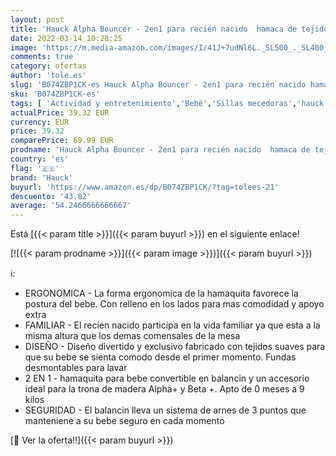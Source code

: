 ```yaml
---
layout: post
title: 'Hauck Alpha Bouncer - 2en1 para recién nacido  hamaca de tejido  combinable con trona de madera evolutiva Alpha+ y Beta+  incluido reductor  mecedora para bebes  Gris  Hearts Grey   H-66188-EN-000-C02'
date: 2022-03-14 10:28:25
image: 'https://m.media-amazon.com/images/I/41J+7udNl6L._SL500_._SL400_.jpg'
comments: true
category: ofertas
author: 'tole.es'
slug: 'B074ZBP1CK-es Hauck Alpha Bouncer - 2en1 para recién nacido hamaca de...'
sku: 'B074ZBP1CK-es'
tags: [ 'Actividad y entretenimiento','Bebé','Sillas mecedoras','hauck','nacido','recién','trona', ]
actualPrice: 39.32 EUR
currency: EUR
price: 39.32
comparePrice: 69.99 EUR
prodname: 'Hauck Alpha Bouncer - 2en1 para recién nacido  hamaca de tejido  combinable con trona de madera evolutiva Alpha+ y Beta+  incluido reductor  mecedora para bebes  Gris  Hearts Grey   H-66188-EN-000-C02'
country: 'es'
flag: '🇪🇸'
brand: 'Hauck'
buyurl: 'https://www.amazon.es/dp/B074ZBP1CK/?tag=tolees-21'
descuento: '43.82'
average: '54.2466666666667'
---
```


Está [{{< param title >}}]({{< param buyurl >}}) en el siguiente enlace!

[![{{< param prodname >}}]({{< param image >}})]({{< param buyurl >}})

ℹ️:

- ERGONOMICA - La forma ergonomica de la hamaquita favorece la postura del bebe. Con relleno en los lados para mas comodidad y apoyo extra
- FAMILIAR - El recien nacido participa en la vida familiar ya que esta a la misma altura que los demas comensales de la mesa
- DISEÑO - Diseño divertido y exclusivo fabricado con tejidos suaves para que su bebe se sienta comodo desde el primer momento. Fundas desmontables para lavar
- 2 EN 1 - hamaquita para bebe convertible en balancin y un accesorio ideal para la trona de madera Alpha+ y Beta +. Apto de 0 meses a 9 kilos
- SEGURIDAD - El balancin lleva un sistema de arnes de 3 puntos que manteniene a su bebe seguro en cada momento

[🛒 Ver la oferta!!]({{< param buyurl >}})
